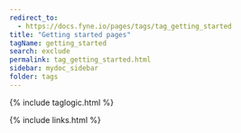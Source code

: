 ```yaml
---
redirect_to:
  - https://docs.fyne.io/pages/tags/tag_getting_started
title: "Getting started pages"
tagName: getting_started
search: exclude
permalink: tag_getting_started.html
sidebar: mydoc_sidebar
folder: tags
---
```

{% include taglogic.html %}

{% include links.html %}
